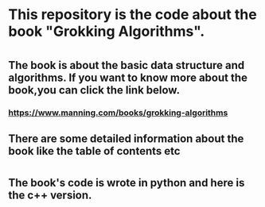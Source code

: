 # This repository is the code about the book "Grokking Algorithms".
# 
## The book is about the basic data structure and algorithms. If you want to know more about the book,you can click the link below.
### https://www.manning.com/books/grokking-algorithms
## There are some detailed information about the book like the table of contents etc
# 
## The book's code is wrote in python and here is the c++ version.
